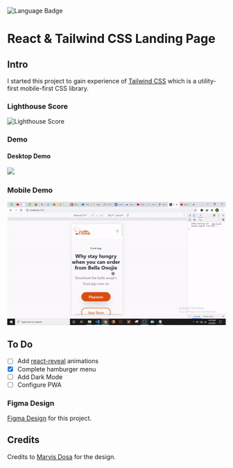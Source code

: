 ![Language Badge](https://img.shields.io/github/languages/count/jbtalhakhan/react-tailwind-food-app)

# React & Tailwind CSS Landing Page

## Intro

I started this project to gain experience of [Tailwind CSS](https://tailwindcss.com/) which is a utility-first mobile-first CSS library.

### Lighthouse Score
![Lighthouse Score](https://github.com/jbtalhakhan/react-tailwind-food-app/blob/main/lighthouse_score.PNG?raw=true)

### Demo 

#### Desktop Demo
![](ezgif-2-8bf2a887d8e1.gif)

### Mobile Demo
![](ezgif-2-563bb020e9f1.gif)

## To Do
- [ ] Add [react-reveal](https://github.com/rnosov/react-reveal) animations
- [x] Complete hamburger menu
- [ ] Add Dark Mode
- [ ] Configure PWA

### Figma Design
[Figma Design](https://www.figma.com/file/DnGWAoCLprYt5yI3VJ0NTK/Food-delivery-app-Ui-kit-(Community)) for this project.

## Credits
Credits to [Marvis Dosa](https://dribbble.com/Marv_arts?ref=uistore.design) for the design.
